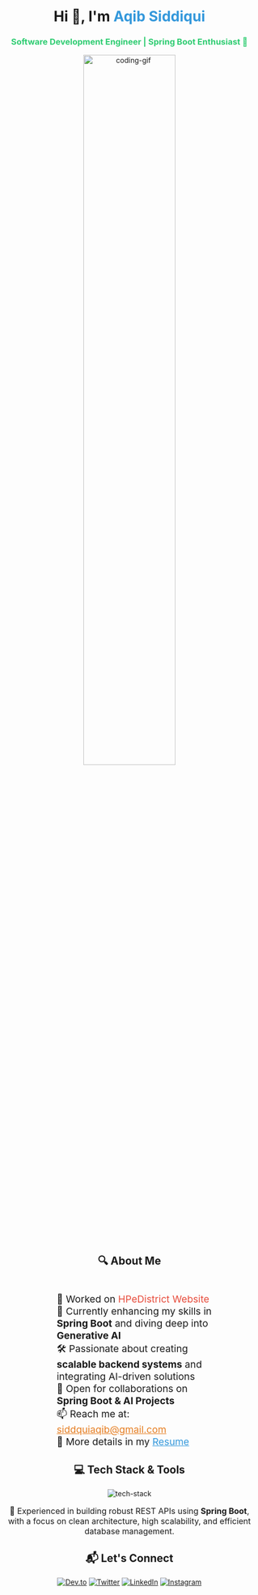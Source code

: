 <h1 align="center">Hi 👋, I'm <span style="color: #3498db;">Aqib Siddiqui</span></h1>
 <h3 align="center" style="color: #2ecc71;">Software Development Engineer | Spring Boot Enthusiast 🚀</h3>
 <div align="center"> <img src="https://media.giphy.com/media/qgQUggAC3Pfv687qPC/giphy.gif" alt="coding-gif" width="60%" /> </div>
<h2 align="center">🔍 About Me</h2>
 <div align="center" style="text-align: left; margin: auto; width: 70%;"> 
<ul style="list-style: none; font-size: 1.2rem;">  <li>🔭 Worked on <a href="https://edistrict.hp.gov.in/" target="_blank" style="color: #e74c3c; text-decoration: none;">HPeDistrict Website</a></li> 
<li>🌱 Currently enhancing my skills in <strong>Spring Boot</strong> and diving deep into <strong>Generative AI</strong></li> 
<li>🛠️ Passionate about creating <strong>scalable backend systems</strong> and integrating AI-driven solutions</li> 
<li>👯 Open for collaborations on <strong>Spring Boot & AI Projects</strong></li>
<li>📫 Reach me at: <a href="mailto:siddquiaqib@gmail.com" style="color: #e67e22;">siddquiaqib@gmail.com</a></li> 
<li>📄 More details in my <a href="https://drive.google.com/file/d/1mULWGDI7-9TGSm71CmGF5I3nDs8V7Kjo/view?usp=sharing" target="_blank" style="color: #3498db;">Resume</a></li> </ul> </div>
<h2 align="center">💻 Tech Stack & Tools</h2>
 <div align="center"> <img src="https://skillicons.dev/icons?i=html,css,bootstrap,js,java,spring,hibernate,python,mysql,postman,git,github,aws,docker,redis,kafka" alt="tech-stack" /> 
</div> <p align="center" style="font-size: 1rem;"> 
🚀 Experienced in building robust REST APIs using <strong>Spring Boot</strong>, with a focus on clean architecture, high scalability, and efficient database management. </p>
<h2 align="center">📬 Let's Connect</h2>
<div align="center"> <a href="https://dev.to/aqib121201" target="_blank">
<img src="https://img.shields.io/badge/DEV.to-0A0A0A?style=for-the-badge&logo=devdotto&logoColor=white" alt="Dev.to"></a> 
<a href="https://x.com/aqib121201" target="_blank">
<img src="https://img.shields.io/badge/Twitter-1DA1F2?style=for-the-badge&logo=twitter&logoColor=white" alt="Twitter"></a> 
<a href="https://linkedin.com/in/aqib-siddiqui-b954021b9" target="_blank">
<img src="https://img.shields.io/badge/LinkedIn-0077B5?style=for-the-badge&logo=linkedin&logoColor=white" alt="LinkedIn"></a> 
<a href="https://www.instagram.com/aqib.siddiqui121201/?next=%2F" target="_blank"><img src="https://img.shields.io/badge/Instagram-E4405F?style=for-the-badge&logo=instagram&logoColor=white" alt="Instagram"></a> </div>
